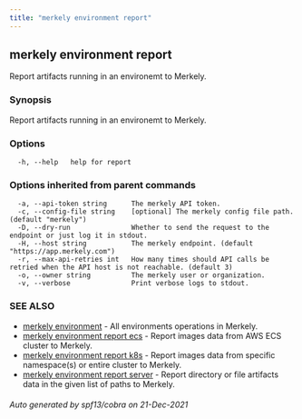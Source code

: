 ```yaml
---
title: "merkely environment report"
---
```


## merkely environment report

Report artifacts running in an environemt to Merkely.

### Synopsis


Report artifacts running in an environemt to Merkely.


### Options

```
  -h, --help   help for report
```

### Options inherited from parent commands

```
  -a, --api-token string      The merkely API token.
  -c, --config-file string    [optional] The merkely config file path. (default "merkely")
  -D, --dry-run               Whether to send the request to the endpoint or just log it in stdout.
  -H, --host string           The merkely endpoint. (default "https://app.merkely.com")
  -r, --max-api-retries int   How many times should API calls be retried when the API host is not reachable. (default 3)
  -o, --owner string          The merkely user or organization.
  -v, --verbose               Print verbose logs to stdout.
```

### SEE ALSO

* [merkely environment](/client_reference/merkely_environment/)	 - All environments operations in Merkely.
* [merkely environment report ecs](/client_reference/merkely_environment_report_ecs/)	 - Report images data from AWS ECS cluster to Merkely.
* [merkely environment report k8s](/client_reference/merkely_environment_report_k8s/)	 - Report images data from specific namespace(s) or entire cluster to Merkely.
* [merkely environment report server](/client_reference/merkely_environment_report_server/)	 - Report directory or file artifacts data in the given list of paths to Merkely.

###### Auto generated by spf13/cobra on 21-Dec-2021
